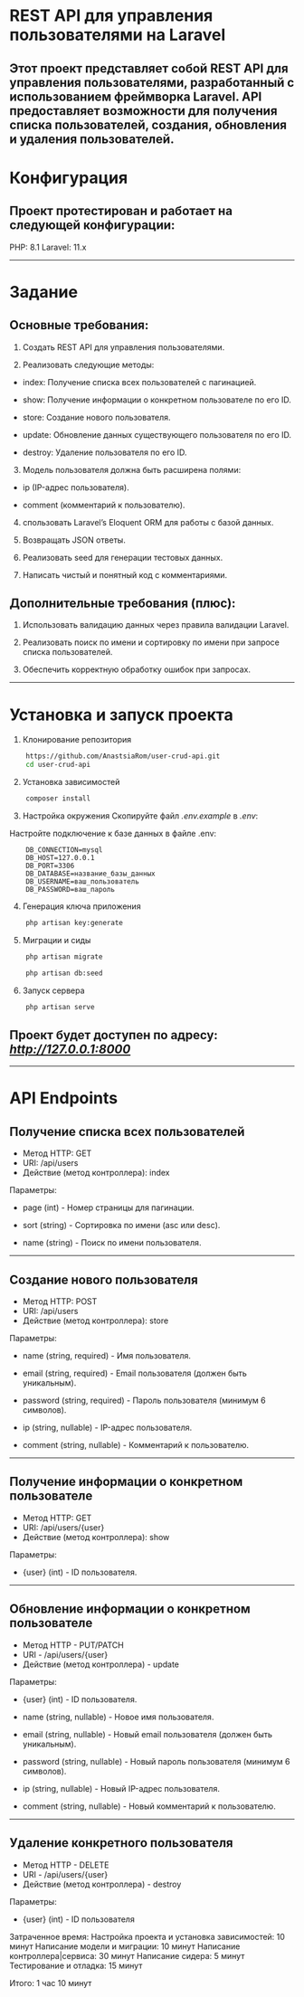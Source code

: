# REST API для управления пользователями на Laravel

## Этот проект представляет собой REST API для управления пользователями, разработанный с использованием фреймворка Laravel. API предоставляет возможности для получения списка пользователей, создания, обновления и удаления пользователей.

# Конфигурация

## Проект протестирован и работает на следующей конфигурации:

PHP: 8.1
Laravel: 11.x

---

# Задание

## Основные требования:

1. Создать REST API для управления пользователями.

2. Реализовать следующие методы:

-   index: Получение списка всех пользователей с пагинацией.

-   show: Получение информации о конкретном пользователе по его ID.

-   store: Создание нового пользователя.

-   update: Обновление данных существующего пользователя по его ID.

-   destroy: Удаление пользователя по его ID.

3. Модель пользователя должна быть расширена полями:

-   ip (IP-адрес пользователя).

-   comment (комментарий к пользователю).

4. спользовать Laravel’s Eloquent ORM для работы с базой данных.

5. Возвращать JSON ответы.

6. Реализовать seed для генерации тестовых данных.

7. Написать чистый и понятный код с комментариями.

## Дополнительные требования (плюс):

1. Использовать валидацию данных через правила валидации Laravel.

2. Реализовать поиск по имени и сортировку по имени при запросе списка пользователей.

3. Обеспечить корректную обработку ошибок при запросах.

---

# Установка и запуск проекта

1. Клонирование репозитория

```bash
    https://github.com/AnastsiaRom/user-crud-api.git
    cd user-crud-api
```

2. Установка зависимостей

```bash
    composer install
```

3. Настройка окружения
   Скопируйте файл _.env.example_ в _.env_:

Настройте подключение к базе данных в файле .env:

```
    DB_CONNECTION=mysql
    DB_HOST=127.0.0.1
    DB_PORT=3306
    DB_DATABASE=название_базы_данных
    DB_USERNAME=ваш_пользователь
    DB_PASSWORD=ваш_пароль
```

4. Генерация ключа приложения

```bash
    php artisan key:generate
```

5. Миграции и сиды

```bash
    php artisan migrate
```

```bash
    php artisan db:seed
```

6. Запуск сервера

```bash
    php artisan serve
```

## Проект будет доступен по адресу: *http://127.0.0.1:8000*

---

# API Endpoints

## Получение списка всех пользователей

-   Метод HTTP: GET
-   URI: /api/users
-   Действие (метод контроллера): index

Параметры:

-   page (int) - Номер страницы для пагинации.

-   sort (string) - Сортировка по имени (asc или desc).

-   name (string) - Поиск по имени пользователя.

---

## Создание нового пользователя

-   Метод HTTP: POST
-   URI: /api/users
-   Действие (метод контроллера): store

Параметры:

-   name (string, required) - Имя пользователя.

-   email (string, required) - Email пользователя (должен быть уникальным).

-   password (string, required) - Пароль пользователя (минимум 6 символов).

-   ip (string, nullable) - IP-адрес пользователя.

-   comment (string, nullable) - Комментарий к пользователю.

---

## Получение информации о конкретном пользователе

-   Метод HTTP: GET
-   URI: /api/users/{user}
-   Действие (метод контроллера): show

Параметры:

-   {user} (int) - ID пользователя.

---

## Обновление информации о конкретном пользователе

-   Метод HTTP - PUT/PATCH
-   URI - /api/users/{user}
-   Действие (метод контроллера) - update

Параметры:

-   {user} (int) - ID пользователя.

-   name (string, nullable) - Новое имя пользователя.

-   email (string, nullable) - Новый email пользователя (должен быть уникальным).

-   password (string, nullable) - Новый пароль пользователя (минимум 6 символов).

-   ip (string, nullable) - Новый IP-адрес пользователя.

-   comment (string, nullable) - Новый комментарий к пользователю.

---

## Удаление конкретного пользователя

-   Метод HTTP - DELETE
-   URI - /api/users/{user}
-   Действие (метод контроллера) - destroy

Параметры:

-   {user} (int) - ID пользователя

Затраченное время:
Настройка проекта и установка зависимостей: 10 минут
Написание модели и миграции: 10 минут
Написание контроллера|сервиса: 30 минут
Написание сидера: 5 минут
Тестирование и отладка: 15 минут

Итого: 1 час 10 минут
